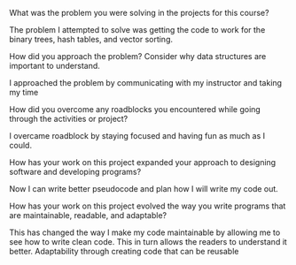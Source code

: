 What was the problem you were solving in the projects for this course?

The problem I attempted to solve was getting the code to work for the binary trees, hash tables, and vector sorting.

How did you approach the problem? Consider why data structures are important to understand.

I approached the problem by communicating with my instructor and taking my time

How did you overcome any roadblocks you encountered while going through the activities or project?

I overcame roadblock by staying focused and having fun as much as I could.

How has your work on this project expanded your approach to designing software and developing programs?

Now I can write better pseudocode and plan how I will write my code out.

How has your work on this project evolved the way you write programs that are maintainable, readable, and adaptable?

This has changed the way I make my code maintainable by allowing me to see how to write clean code. This in turn allows the readers to understand it better. Adaptability through creating code that can be reusable


